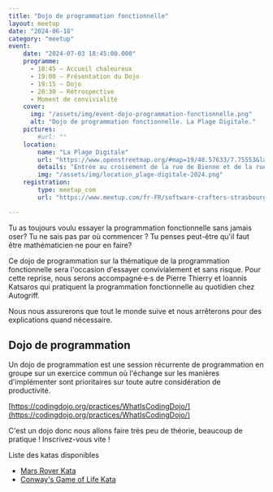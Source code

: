 ```yaml
---
title: "Dojo de programmation fonctionnelle"
layout: meetup
date: "2024-06-18"
category: "meetup"
event:
    date: "2024-07-03 18:45:00.000"
    programme:
      - 18:45 — Accueil chaleureux
      - 19:00 — Présentation du Dojo
      - 19:15 — Dojo
      - 20:30 — Rétrospective
      - Moment de convivialité
    cover:
      img: "/assets/img/event-dojo-programmation-fonctionnelle.png"
      alt: "Dojo de programmation fonctionnelle. La Plage Digitale."
    pictures:
        #url: "" 
    location:
        name: "La Plage Digitale"
        url: "https://www.openstreetmap.org/#map=19/48.57633/7.75553&layers=N"
        details: "Entrée au croisement de la rue de Bienne et de la rue de Genève"
        img: "/assets/img/location_plage-digitale-2024.png"
    registration:
        type: meetup_com
        url: "https://www.meetup.com/fr-FR/software-crafters-strasbourg/events/301829092/"

---
```


Tu as toujours voulu essayer la programmation fonctionnelle sans jamais oser?
Tu ne sais pas par où commencer ? 
Tu penses peut-être qu'il faut être mathématicien·ne pour en faire?

Ce dojo de programmation sur la thématique de la programmation fonctionnelle sera l'occasion d'essayer convivialement et sans risque.
Pour cette reprise, nous serons accompagné·e·s de Pierre Thierry et Ioannis Katsaros qui pratiquent la programmation fonctionnelle au quotidien chez Autogriff.

Nous nous assurerons que tout le monde suive et nous arrêterons pour des explications quand nécessaire.

## Dojo de programmation

Un dojo de programmation est une session récurrente de programmation en groupe sur un exercice commun où l'échange sur les manières d'implémenter sont prioritaires sur toute autre considération de productivité.

[https://codingdojo.org/practices/WhatIsCodingDojo/](https://codingdojo.org/practices/WhatIsCodingDojo/)

C'est un dojo donc nous allons faire très peu de théorie, beaucoup de pratique ! Inscrivez-vous vite !

Liste des katas disponibles

- [Mars Rover Kata](https://codingdojo.org/kata/mars-rover/)
- [Conway's Game of Life Kata](https://codingdojo.org/kata/GameOfLife/)
